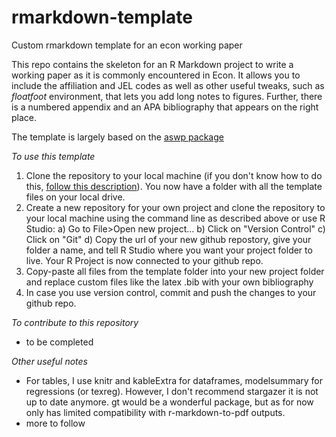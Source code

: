 # rmarkdown-template
Custom rmarkdown template for an econ working paper

This repo contains the skeleton for an R Markdown project to write a working paper as it is commonly encountered in Econ. It allows you to include the affiliation and JEL codes as well as other useful tweaks, such as *floatfoot* environment, that lets you add long notes to figures. Further, there is a numbered appendix and an APA bibliography that appears on the right place. 

The template is largely based on the [aswp package](https://github.com/svraka/aswp/)

*To use this template*

1. Clone the repository to your local machine (if you don't know how to do this, [follow this description](https://docs.github.com/en/repositories/creating-and-managing-repositories/cloning-a-repository)). You now have a folder with all the template files on your local drive.
2. Create a new repository for your own project and clone the repository to your local machine using the command line as described above or use R Studio:
  a) Go to File>Open new project...
  b) Click on "Version Control"
  c) Click on "Git"
  d) Copy the url of your new github repostory, give your folder a name, and tell R Studio where you want your project folder to live. Your R Project is now connected to your github repo. 
3. Copy-paste all files from the template folder into your new project folder and replace custom files like the latex .bib with your own bibliography
4. In case you use version control, commit and push the changes to your github repo.

*To contribute to this repository*
- to be completed

*Other useful notes* 

- For tables, I use knitr and kableExtra for dataframes, modelsummary for regressions (or texreg). However, I don't recommend stargazer it is not up to date anymore. gt would be a wonderful package, but as for now only has limited compatibility with r-markdown-to-pdf outputs. 
- more to follow

